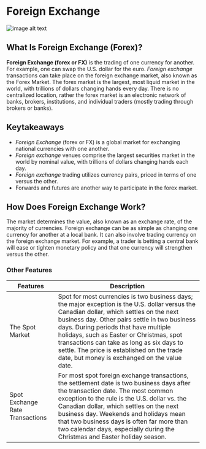 
# Foreign Exchange

![image alt text](https://github.com/vglsraghu/VGLSDOC/blob/main/fx.jfif)

## What Is Foreign Exchange (Forex)?

**Foreign Exchange (forex or FX)** is the trading of one currency for another. 
For example, one can swap the U.S. dollar for the euro.
_Foreign exchange_ transactions can take place on the foreign exchange market, also known as the Forex Market.
The forex market is the largest, most liquid market in the world, with trillions of dollars changing hands every day.
There is no centralized location, rather the forex market is an electronic network of banks, brokers, institutions, and individual traders (mostly trading through brokers or banks).

## Keytakeaways

- _Foreign Exchange_ (forex or FX) is a global market for exchanging national currencies with one another.
- _Foreign exchange_ venues comprise the largest securities market in the world by nominal value, with trillions of dollars changing hands each day.
- _Foreign exchange_ trading utilizes currency pairs, priced in terms of one versus the other.
- Forwards and futures are another way to participate in the forex market.

## How Does Foreign Exchange Work?

The market determines the value, also known as an exchange rate, of the majority of currencies. 
Foreign exchange can be as simple as changing one currency for another at a local bank.
It can also involve trading currency on the foreign exchange market.
For example, a trader is betting a central bank will ease or tighten monetary policy and that one currency will strengthen versus the other.

### Other Features

| Features | Description |
|----------|-------------|
|The Spot Market| Spot for most currencies is two business days; the major exception is the U.S. dollar versus the Canadian dollar, which settles on the next business day. Other pairs settle in two business days. During periods that have multiple holidays, such as Easter or Christmas, spot transactions can take as long as six days to settle. The price is established on the trade date, but money is exchanged on the value date.|
| Spot Exchange Rate Transactions | For most spot foreign exchange transactions, the settlement date is two business days after the transaction date. The most common exception to the rule is the U.S. dollar vs. the Canadian dollar, which settles on the next business day. Weekends and holidays mean that two business days is often far more than two calendar days, especially during the Christmas and Easter holiday season. |
